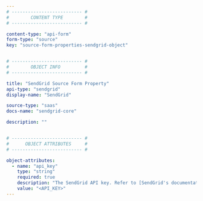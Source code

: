 ```yaml
---
# -------------------------- #
#        CONTENT TYPE        #
# -------------------------- #

content-type: "api-form"
form-type: "source"
key: "source-form-properties-sendgrid-object"


# -------------------------- #
#        OBJECT INFO         #
# -------------------------- #

title: "SendGrid Source Form Property"
api-type: "sendgrid"
display-name: "SendGrid"

source-type: "saas"
docs-name: "sendgrid-core"

description: ""


# -------------------------- #
#      OBJECT ATTRIBUTES     #
# -------------------------- #

object-attributes:
  - name: "api_key"
    type: "string"
    required: true
    description: "The SendGrid API key. Refer to [SendGrid's documentation](https://sendgrid.com/docs/Classroom/Basics/API/api_key_permissions.html) for info about permissions and creating keys."
    value: "<API_KEY>"
---
```

